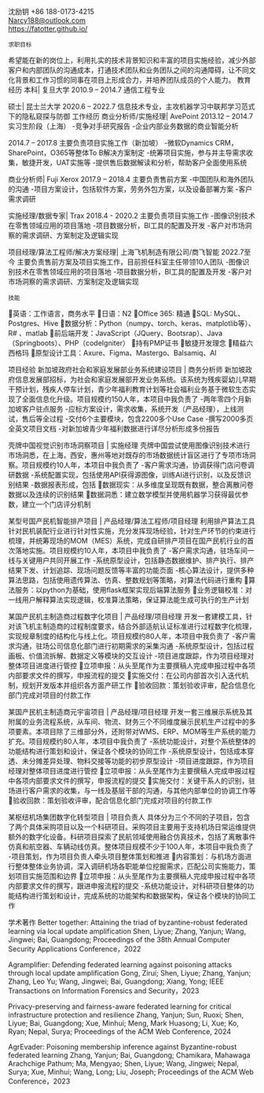 沈励钥	+86 188-0173-4215	
Narcy188@outlook.com	
https://fatotter.github.io/	


	求职目标
希望能在新的岗位上，利用扎实的技术背景知识和丰富的项目实施经验，减少外部客户和内部团队的沟通成本，打通技术团队和业务团队之间的沟通障碍，让不同文化背景和工作习惯的同事在项目上形成合力，并培养团队成员的个人能力。
	教育经历
本科| 复旦大学
2010.9 – 2014.7
通信工程专业

硕士| 昆士兰大学
2020.6 – 2022.7
信息技术专业，主攻机器学习中联邦学习范式下的隐私窥探与防御
	工作经历
商业分析师/实施经理| AvePoint
2013.12 – 2014.7 实习生阶段（上海）
-竞争对手研究报告
-企业内部业务数据的商业智能分析

2014.7 – 2017.8 主要负责项目实施工作（新加坡）
-微软Dynamics CRM，SharePoint，O365等整体To B解决方案制定
-统筹项目实施，参与并主导需求收集，敏捷开发，UAT实施等
-提供售后数据解读和分析，帮助客户全面使用系统

商业分析师| Fuji Xerox
2017.9 – 2018.4 主要负责售前方案
-中国团队和海外团队的沟通
-项目方案设计，包括软件方案，劳务外包方案，以及设备部署方案
-客户需求调研

实施经理/数据专家| Trax
2018.4 - 2020.2 主要负责项目实施工作
-图像识别技术在零售领域应用的项目落地
-项目数据分析，BI工具的配置及开发
-客户对市场洞察的需求调研、方案制定及逻辑实现

项目经理/算法工程师/解决方案经理| 上海飞机制造有限公司/商飞智能
2022.7至今 主要负责售前方案及项目实施工作，目前担任科室主任带领10人团队
-图像识别技术在零售领域应用的项目落地
-项目数据分析，BI工具的配置及开发
-客户对市场洞察的需求调研、方案制定及逻辑实现

	技能
英语：工作语言，商务水平
日语：N2
Office 365: 精通
SQL: MySQL、Postgres、Hive
数据分析：Python（numpy、torch、keras、matplotlib等）、R# 、matlab
前后端开发：JavaScript（JQuery、Bootsrap）、Java（Springboots）、PHP（codeIgniter）	持有PMP证书
敏捷开发理念
精益六西格玛
原型设计工具：Axure、Figma、Mastergo、Balsamiq、AI

	
项目经验
新加坡政府社会和家庭发展部业务系统建设项目 | 商务分析师
新加坡政府信息发展部招标，为社会和家庭发展部开发业务系统。该系统为残疾婴幼儿早期干预计划，残疾人停车计划，青少年福利教育计划等社会福利业务基于微软生态实现了全面信息化升级。项目规模约150人年，本项目中我负责了
-两年零四个月新加坡客户驻点服务
-应标方案设计，需求收集，系统开发（产品经理），上线测试，售后等全过程
-交付6个主要模块，包含2200多个Use Case
-撰写2000多页全英文项目文档
-对新加坡青少年福利数据进行详尽分析形成多份报告


壳牌中国视觉识别市场洞察项目 | 实施经理
壳牌中国尝试使用图像识别技术进行市场洞悉，在上海，西安，惠州等地对既存的市场数据统计盲区进行了专项市场洞察。项目规模约10人年，本项目中我负责了
-客户需求沟通，协调获得门店问卷调研数据
-系统配置实现，包括使用API获得源图像，训练AI进行识别，以及反馈识别结果
-数据报表形成，包括
数据现实：从多维度呈现既有数据，整合离散问卷数据以及连续的识别结果
数据洞悉：建立数学模型并使用机器学习获得最优参数，建立一个门店评分机制


某型号国产民机智能排产项目 | 产品经理/算法工程师/项目经理
利用排产算法工具针对民机装配行业进行针对性实施，充分发挥现场经验，针对生产环节的约束进行梳理，并统筹现场的MOM（MES）系统，完成自研排产项目在国产民机行业的首次落地实施。项目规模约10人年，本项目中我负责了
-客户需求沟通，驻场车间一线与关键用户共同开展工作
-系统原型设计，包括静态数据维护、排产执行、排产结果下发、计划追踪、现场问题反馈等丰富的功能页面
-核心算法设计，提供多种算法思路，包括使用遗传算法、仿真、整数规划等策略，对算法代码进行重构
算法服务：以python为基础，使用flask框架实现后端算法服务
业务逻辑校准：对一线用户解释算法实现逻辑，校准算法策略，保证算法能生成可执行的生产计划


某国产民机主制造商过程数字化项目 | 产品经理/项目经理
开发一套建模工具，针对该飞机主制造商的过程制度要求，结合外部适航认证标准进行过程数字化梳理，实现规章制度的结构化与线上化。项目规模约80人年，本项目中我负责了
-客户需求沟通，驻场公司信息化部门进行初期需求的采集沟通
-系统原型设计，包括过程画板、价值流拆解、数据定义等模块的交互设计
-项目进度跟踪，作为项目经理对整体项目进度进行管控
立项申报：从头至尾作为主要撰稿人完成申报过程中各项内部要求文件的撰写，申报流程的提交
实施交付：在公司内部首次引入迭代机制，规划开发版本并组织各方面产研工作
验收回款：策划验收评审，配合信息化部门完成对项目的付款工作


某国产民机主制造商元宇宙项目 | 产品经理/项目经理
开发一套三维展示系统及其附属的业务流程系统，从车间、物流、财务三个不同维度展示民机生产过程中的多项要素。本项目除了三维部分外，还附带对WMS、ERP、MOM等生产系统的能力扩充。项目规模约80人年，本项目中我负责了
-系统功能设计，对整个系统整体的功能结构进行策划和设计，保证各个模块的协同工作
-系统原型设计，包括成本穿透、未分摊差异处理、物料交接等功能的初步原型设计
-项目进度跟踪，作为项目经理对整体项目进度进行管控
立项申报：从头至尾作为主要撰稿人完成申报过程中各项内部要求文件的撰写，申报流程的提交
实施交付：关键干系人的识别，驻场进行客户需求的收集，与一线及基层干部的沟通，与其他内部单位的协调工作等
验收回款：策划验收评审，配合信息化部门完成对项目的付款工作


某枢纽机场集团数字化转型项目 | 项目负责人
具体分为三个不同的子项目，包含了两个具体采购项目以及一个科研项目。采购项目主要用于支持机场日常运维提供额外的数字化设备。科研项目探索了民航领域使用融合仿真技术，包括了离散事件仿真和航空器、车辆动线仿真。整体项目规模不少于100人年，本项目中我负责了
-项目策划，作为项目负责人牵头项目整体策划和推进
内容策划：与机场方面进行整体整体业务协调，深入调研机场各职能单位挖掘需求，匹配公司实施能力，策划项目实施范围和边界
立项申报：从头至尾作为主要撰稿人完成申报过程中各项内部要求文件的撰写，跟进申报流程的提交
-系统功能设计，对科研项目整体的功能结构进行策划和设计，完成系统的功能架构和数据架构，保证各个模块的协同工作

	
学术著作
Better together: Attaining the triad of byzantine-robust federated learning via local update amplification
Shen, Liyue; Zhang, Yanjun; Wang, Jingwei; Bai, Guangdong; 
Proceedings of the 38th Annual Computer Security Applications Conference，2022

Agramplifier: Defending federated learning against poisoning attacks through local update amplification
Gong, Zirui; Shen, Liyue; Zhang, Yanjun; Zhang, Leo Yu; Wang, Jingwei; Bai, Guangdong; Xiang, Yong; 
IEEE Transactions on Information Forensics and Security，2023

Privacy-preserving and fairness-aware federated learning for critical infrastructure protection and resilience
Zhang, Yanjun; Sun, Ruoxi; Shen, Liyue; Bai, Guangdong; Xue, Minhui; Meng, Mark Huasong; Li, Xue; Ko, Ryan; Nepal, Surya; 
Proceedings of the ACM Web Conference, 2024

AgrEvader: Poisoning membership inference against Byzantine-robust federated learning
Zhang, Yanjun; Bai, Guangdong; Chamikara, Mahawaga Arachchige Pathum; Ma, Mengyao; Shen, Liyue; Wang, Jingwei; Nepal, Surya; Xue, Minhui; Wang, Long; Liu, Joseph; 
Proceedings of the ACM Web Conference，2023